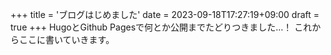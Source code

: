 +++
title = 'ブログはじめました'
date = 2023-09-18T17:27:19+09:00
draft = true
+++
HugoとGithub Pagesで何とか公開までたどりつきました…！
これからここに書いていきます。
